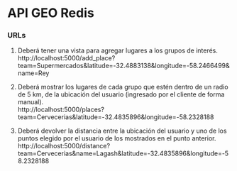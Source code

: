 # API GEO Redis

### URLs

1. Deberá tener una vista para agregar lugares a los grupos de interés.<br/>
   http://localhost:5000/add_place?team=Supermercados&latitude=-32.4883138&longitude=-58.2466499&name=Rey

2. Deberá mostrar los lugares de cada grupo que estén dentro de un radio de 5 km, de la
   ubicación del usuario (ingresado por el cliente de forma manual).<br/>
   http://localhost:5000/places?team=Cervecerias&latitude=-32.4835896&longitude=-58.2328188<br/>

3. Deberá devolver la distancia entre la ubicación del usuario y uno de los puntos elegido
   por el usuario de los mostrados en el punto anterior.<br/>
   http://localhost:5000/distance?team=Cervecerias&name=Lagash&latitude=-32.4835896&longitude=-58.2328188
